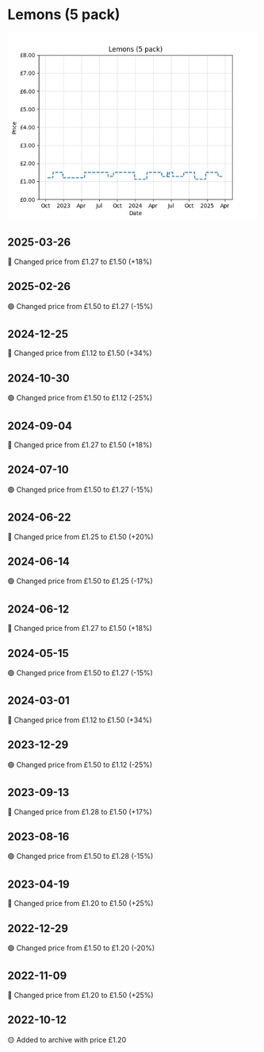 # Lemons (5 pack)
![](charts/product-47305011.png)
## 2025-03-26
🔴 Changed price from £1.27 to £1.50 (+18%)
## 2025-02-26
🟢 Changed price from £1.50 to £1.27 (-15%)
## 2024-12-25
🔴 Changed price from £1.12 to £1.50 (+34%)
## 2024-10-30
🟢 Changed price from £1.50 to £1.12 (-25%)
## 2024-09-04
🔴 Changed price from £1.27 to £1.50 (+18%)
## 2024-07-10
🟢 Changed price from £1.50 to £1.27 (-15%)
## 2024-06-22
🔴 Changed price from £1.25 to £1.50 (+20%)
## 2024-06-14
🟢 Changed price from £1.50 to £1.25 (-17%)
## 2024-06-12
🔴 Changed price from £1.27 to £1.50 (+18%)
## 2024-05-15
🟢 Changed price from £1.50 to £1.27 (-15%)
## 2024-03-01
🔴 Changed price from £1.12 to £1.50 (+34%)
## 2023-12-29
🟢 Changed price from £1.50 to £1.12 (-25%)
## 2023-09-13
🔴 Changed price from £1.28 to £1.50 (+17%)
## 2023-08-16
🟢 Changed price from £1.50 to £1.28 (-15%)
## 2023-04-19
🔴 Changed price from £1.20 to £1.50 (+25%)
## 2022-12-29
🟢 Changed price from £1.50 to £1.20 (-20%)
## 2022-11-09
🔴 Changed price from £1.20 to £1.50 (+25%)
## 2022-10-12
🟡 Added to archive with price £1.20